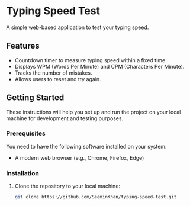# Typing Speed Test

A simple web-based application to test your typing speed. 

## Features

- Countdown timer to measure typing speed within a fixed time.
- Displays WPM (Words Per Minute) and CPM (Characters Per Minute).
- Tracks the number of mistakes.
- Allows users to reset and try again.

## Getting Started

These instructions will help you set up and run the project on your local machine for development and testing purposes.

### Prerequisites

You need to have the following software installed on your system:

- A modern web browser (e.g., Chrome, Firefox, Edge)

### Installation

1. Clone the repository to your local machine:

   ```bash
   git clone https://github.com/SeeminKhan/typing-speed-test.git

